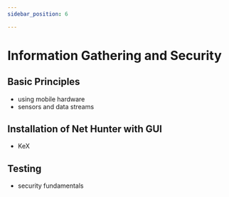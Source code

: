 ```yaml
---
sidebar_position: 6

---
```


# Information Gathering and Security
## Basic Principles

- using mobile hardware
- sensors and data streams

## Installation of Net Hunter with GUI
- KeX

## Testing

- security fundamentals
